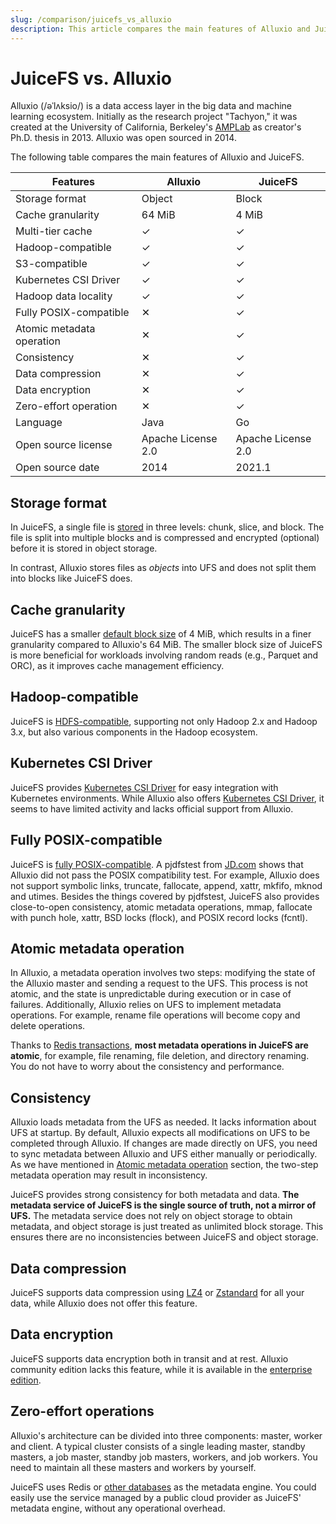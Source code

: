 ```yaml
---
slug: /comparison/juicefs_vs_alluxio
description: This article compares the main features of Alluxio and JuiceFS.
---
```


# JuiceFS vs. Alluxio

Alluxio (/əˈlʌksio/) is a data access layer in the big data and machine learning ecosystem. Initially as the research project "Tachyon," it was created at the University of California, Berkeley's [AMPLab](https://en.wikipedia.org/wiki/AMPLab) as creator's Ph.D. thesis in 2013. Alluxio was open sourced in 2014.

The following table compares the main features of Alluxio and JuiceFS.

| Features                  | Alluxio            | JuiceFS            |
| --------                  | -------            | -------            |
| Storage format            | Object             | Block              |
| Cache granularity         | 64 MiB             | 4 MiB               |
| Multi-tier cache          | ✓                  | ✓                  |
| Hadoop-compatible         | ✓                  | ✓                  |
| S3-compatible             | ✓                  | ✓                  |
| Kubernetes CSI Driver     | ✓                  | ✓                  |
| Hadoop data locality      | ✓                  | ✓                  |
| Fully POSIX-compatible    | ✕                  | ✓                  |
| Atomic metadata operation | ✕                  | ✓                  |
| Consistency               | ✕                  | ✓                  |
| Data compression          | ✕                  | ✓                  |
| Data encryption           | ✕                  | ✓                  |
| Zero-effort operation     | ✕                  | ✓                  |
| Language                  | Java               | Go                 |
| Open source license       | Apache License 2.0 | Apache License 2.0 |
| Open source date          | 2014               | 2021.1             |

## Storage format

In JuiceFS, a single file is [stored](../architecture.md#how-juicefs-store-files) in three levels: chunk, slice, and block. The file is split into multiple blocks and is compressed and encrypted (optional) before it is stored in object storage.

In contrast, Alluxio stores files as _objects_ into UFS and does not split them into blocks like JuiceFS does.

## Cache granularity

JuiceFS has a smaller [default block size](../architecture.md#how-juicefs-store-files) of 4 MiB, which results in a finer granularity compared to Alluxio's 64 MiB. The smaller block size of JuiceFS is more beneficial for workloads involving random reads (e.g., Parquet and ORC), as it improves cache management efficiency.

## Hadoop-compatible

JuiceFS is [HDFS-compatible](../../deployment/hadoop_java_sdk.md), supporting not only Hadoop 2.x and Hadoop 3.x, but also various components in the Hadoop ecosystem.

## Kubernetes CSI Driver

JuiceFS provides [Kubernetes CSI Driver](https://github.com/juicedata/juicefs-csi-driver) for easy integration with Kubernetes environments. While Alluxio also offers [Kubernetes CSI Driver](https://github.com/Alluxio/alluxio-csi), it seems to have limited activity and lacks official support from Alluxio.

## Fully POSIX-compatible

JuiceFS is [fully POSIX-compatible](../../reference/posix_compatibility.md). A pjdfstest from [JD.com](https://www.slideshare.net/Alluxio/using-alluxio-posix-fuse-api-in-jdcom) shows that Alluxio did not pass the POSIX compatibility test. For example, Alluxio does not support symbolic links, truncate, fallocate, append, xattr, mkfifo, mknod and utimes. Besides the things covered by pjdfstest, JuiceFS also provides close-to-open consistency, atomic metadata operations, mmap, fallocate with punch hole, xattr, BSD locks (flock), and POSIX record locks (fcntl).

## Atomic metadata operation

In Alluxio, a metadata operation involves two steps: modifying the state of the Alluxio master and sending a request to the UFS. This process is not atomic, and the state is unpredictable during execution or in case of failures. Additionally, Alluxio relies on UFS to implement metadata operations. For example, rename file operations will become copy and delete operations.

Thanks to [Redis transactions](https://redis.io/topics/transactions), **most metadata operations in JuiceFS are atomic**, for example, file renaming, file deletion, and directory renaming. You do not have to worry about the consistency and performance.

## Consistency

Alluxio loads metadata from the UFS as needed. It lacks information about UFS at startup. By default, Alluxio expects all modifications on UFS to be completed through Alluxio. If changes are made directly on UFS, you need to sync metadata between Alluxio and UFS either manually or periodically. As we have mentioned in [Atomic metadata operation](#atomic-metadata-operation) section, the two-step metadata operation may result in inconsistency.

JuiceFS provides strong consistency for both metadata and data. **The metadata service of JuiceFS is the single source of truth, not a mirror of UFS.** The metadata service does not rely on object storage to obtain metadata, and object storage is just treated as unlimited block storage. This ensures there are no inconsistencies between JuiceFS and object storage.

## Data compression

JuiceFS supports data compression using [LZ4](https://lz4.github.io/lz4) or [Zstandard](https://facebook.github.io/zstd) for all your data, while Alluxio does not offer this feature.

## Data encryption

JuiceFS supports data encryption both in transit and at rest. Alluxio community edition lacks this feature, while it is available in the [enterprise edition](https://docs.alluxio.io/ee/user/stable/en/operation/Security.html#end-to-end-data-encryption).

## Zero-effort operations

Alluxio's architecture can be divided into three components: master, worker and client. A typical cluster consists of a single leading master, standby masters, a job master, standby job masters, workers, and job workers. You need to maintain all these masters and workers by yourself.

JuiceFS uses Redis or [other databases](../../guide/how_to_set_up_metadata_engine.md) as the metadata engine. You could easily use the service managed by a public cloud provider as JuiceFS' metadata engine, without any operational overhead.
